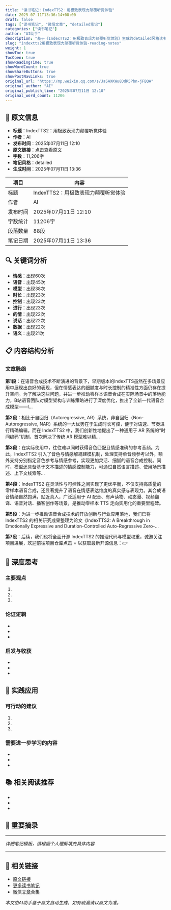 ```yaml
---
title: "读书笔记：IndexTTS2：用极致表现力颠覆听觉体验"
date: 2025-07-11T13:36:14+08:00
draft: false
tags: ["读书笔记", "微信文章", "detailed笔记"]
categories: ["读书笔记"]
author: "AI助手"
description: "基于《IndexTTS2：用极致表现力颠覆听觉体验》生成的detailed风格读书笔记"
slug: "indextts2用极致表现力颠覆听觉体验-reading-notes"
weight: 1
showToc: true
TocOpen: true
showReadingTime: true
showWordCount: true
showShareButtons: true
showPostNavLinks: true
original_url: "https://mp.weixin.qq.com/s/JaSAXKWu8DdR5Pbn-jFBQA"
original_author: "AI"
original_publish_time: "2025年07月11日 12:10"
original_word_count: 11206
---
```


## 📖 原文信息

- **标题**：IndexTTS2：用极致表现力颠覆听觉体验
- **作者**：AI
- **发布时间**：2025年07月11日 12:10
- **原文链接**：[点击查看原文](https://mp.weixin.qq.com/s/JaSAXKWu8DdR5Pbn-jFBQA)
- **字数**：11,206字
- **笔记风格**：detailed
- **生成时间**：2025年07月11日 13:36

| 项目 | 内容 |
|------|------|
| 标题 | IndexTTS2：用极致表现力颠覆听觉体验 |
| 作者 | AI |
| 发布时间 | 2025年07月11日 12:10 |
| 字数统计 | 11206字 |
| 段落数量 | 88段 |
| 笔记日期 | 2025年07月11日 13:36 |

## 🔍 关键词分析
- **情感**：出现60次
- **语音**：出现45次
- **模型**：出现38次
- **时长**：出现23次
- **控制**：出现23次
- **进行**：出现23次
- **的情**：出现22次
- **说话**：出现22次
- **数据**：出现22次
- **语义**：出现21次

## 📋 内容结构分析

### 文章脉络

**第1段**：在语音合成技术不断演进的背景下，早期版本的IndexTTS虽然在多场景应用中展现出良好的表现，但在情感表达的细腻度与时长控制的精准性方面仍存在提升空间。为了解决这些问题，并进一步推动零样本语音合成在实际场景中的落地能力，B站语音团队对模型架构与训练策略进行了深度优化，推出了全新一代语音合成模型——I...

**第2段**：相比于自回归（Autoregressive, AR）系统，非自回归（Non-Autoregressive, NAR）系统的一大优势在于生成时长可控，便于对语速、节奏进行精确编辑。而在 IndexTTS2 中，我们创新性地提出了一种通用于 AR 系统的“时间编码”机制，首次解决了传统 AR 模型难以精...

**第3段**：在实际使用中，往往难以同时获得音色匹配且情感准确的参考音频。为此，IndexTTS2 引入了音色与情感解耦建模机制，处理支持单音频参考以外，额外支持分别指定音色参考与情感参考，实现更加灵活、细腻的语音合成控制。同时，模型还具备基于文本描述的情感控制能力，可通过自然语言描述、使用场景描述、上下文线索等...

**第4段**：IndexTTS2 在灵活性与可控性之间实现了更优平衡，不仅支持高质量的零样本语音合成，还显著提升了语音在情感表达维度的真实感与表现力。其合成语音情绪自然饱满，贴近真人，广泛适用于 AI 配音、有声读物、动态漫、视频翻译、语音对话、播客创作等场景，是推动零样本 TTS 走向实用化的重要里程碑。

**第5段**：为进一步推动语音合成技术的开放创新与行业应用落地，我们已将 IndexTTS2 的相关研究成果整理为论文《IndexTTS2: A Breakthrough in Emotionally Expressive and Duration-Controlled Auto-Regressive Zero-...

**第7段**：后续，我们也将全面开源 IndexTTS2 的推理代码与模型权重，诚邀关注项目进展，欢迎前往项目仓库点击 ⭐ 以获取最新开源信息：👉


## 💭 深度思考

### 主要观点
1. 
2. 
3. 

### 论证逻辑
- 
- 
- 

### 启发与收获
- 
- 
- 

## 🎯 实践应用

### 可行动的建议
1. 
2. 
3. 

### 需要进一步学习的内容
- 
- 
- 

## 📚 相关阅读推荐
- 
- 
- 

## 🔖 重要摘录
> 

---
*详细笔记模板，请根据个人理解填充具体内容*


---

## 🔗 相关链接

- [原文链接](https://mp.weixin.qq.com/s/JaSAXKWu8DdR5Pbn-jFBQA)
- [更多读书笔记](/tags/读书笔记/)
- [微信文章合集](/tags/微信文章/)

*本文由AI助手基于原文自动生成，如有疏漏请以原文为准。*
